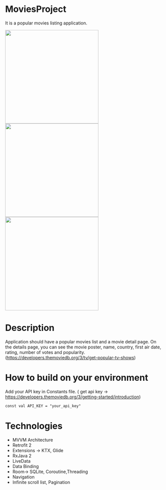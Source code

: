 # MoviesProject

It is a popular movies listing application.

<img src="https://user-images.githubusercontent.com/10815175/103168038-24a80f80-4841-11eb-975d-347303ae3b05.JPG" width="300">  <img src="https://user-images.githubusercontent.com/10815175/103168068-3b4e6680-4841-11eb-853a-6c5369648338.JPG" width="300"> <img src="https://user-images.githubusercontent.com/10815175/103168077-4b664600-4841-11eb-8ec2-cd2b4105156c.JPG" width="300"> 

# Description

Application should have a popular movies list and a movie detail page. On the details page, you can see the movie poster, name, country, first air date, rating, number of votes and popularity.
(https://developers.themoviedb.org/3/tv/get-popular-tv-shows)

# How to build on your environment

Add your API key in Constants file. ( get api key -> https://developers.themoviedb.org/3/getting-started/introduction)
```xml
const val API_KEY = "your_api_key"
```

# Technologies

- MVVM Architecture
- Retrofit 2
- Extensions -> KTX, Glide
- RxJava 2
- LiveData
- Data Binding
- Room-> SQLite, Coroutine,Threading
- Navigation
- Infinite scroll list, Pagination 
